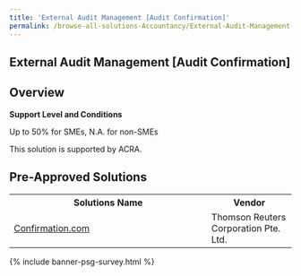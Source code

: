 ```yaml
---
title: 'External Audit Management [Audit Confirmation]'
permalink: /browse-all-solutions-Accountancy/External-Audit-Management-[Audit-Confirmation]
---
```


## External Audit Management [Audit Confirmation]
## Overview

**Support Level and Conditions**

Up to 50% for SMEs, N.A. for non-SMEs

This solution is supported by ACRA.

## Pre-Approved Solutions

<table>
<tr>
<th style='width: auto;'><b>Solutions Name</b></th>
<th style='width: 30%;'><b>Vendor</b></th>
</tr>
<tr>
<td><a href='/productivity-solutions-grant/solutionrepo/solution1465' target='_blank'>Confirmation.com</a><br></td>
<td>Thomson Reuters Corporation Pte. Ltd.</td>
</tr>
</table>

{% include banner-psg-survey.html %}
